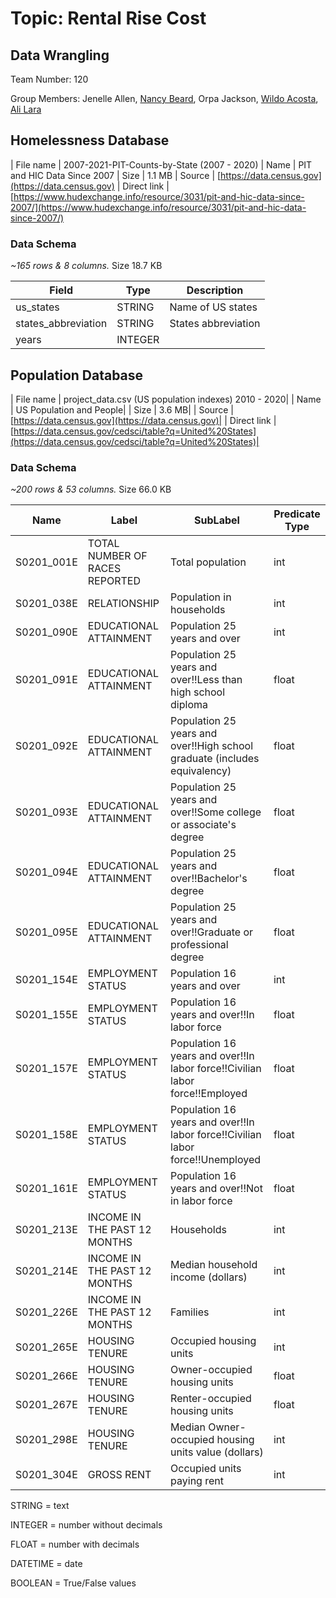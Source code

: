# Topic: Rental Rise Cost

## Data Wrangling

Team Number: 120

Group Members: Jenelle Allen, [Nancy Beard](https://www.linkedin.com/in/nancy-beard-96872b37), Orpa Jackson, [Wildo Acosta](linkedin.com/in/wildo-acosta-quiñones-86215484), [Ali Lara](https://www.linkedin.com/in/aliglara)



## Homelessness Database

| File name | 2007-2021-PIT-Counts-by-State (2007 - 2020) 
| Name | PIT and HIC Data Since 2007
| Size | 1.1 MB
| Source | [https://data.census.gov](https://data.census.gov)
| Direct link | [https://www.hudexchange.info/resource/3031/pit-and-hic-data-since-2007/](https://www.hudexchange.info/resource/3031/pit-and-hic-data-since-2007/)

### Data Schema

*\~165 rows & 8 columns.* Size 18.7 KB


  Field | Type    |    Description |
  ------|---------|--------------------------------------|
  us_states       |    STRING      | Name of US states |
  states_abbreviation   |STRING      |States abbreviation |
  years                 |INTEGER     |

## Population Database

| File name | project_data.csv (US population indexes) 2010 - 2020|
| Name | US Population and People|
| Size | 3.6 MB|
| Source | [https://data.census.gov](https://data.census.gov)|
| Direct link | [https://data.census.gov/cedsci/table?q=United%20States](https://data.census.gov/cedsci/table?q=United%20States)|

### Data Schema

*\~200 rows & 53 columns.* Size 66.0 KB

| Name | Label | SubLabel   | Predicate Type    |
|------|------ |------------|-------------------|
| S0201_001E | TOTAL NUMBER OF RACES REPORTED | Total population                                                                   | int |
| S0201_038E | RELATIONSHIP | Population in households                                                                             | int               |
| S0201_090E | EDUCATIONAL ATTAINMENT |Population 25 years and over                                                               | int               |
| S0201_091E | EDUCATIONAL ATTAINMENT |Population 25 years and over!!Less than high school diploma                                | float             |
| S0201_092E | EDUCATIONAL ATTAINMENT |Population 25 years and over!!High school graduate (includes equivalency)                  | float             |
| S0201_093E | EDUCATIONAL ATTAINMENT |Population 25 years and over!!Some college or associate's degree                           | float             |
| S0201_094E | EDUCATIONAL ATTAINMENT |Population 25 years and over!!Bachelor's degree                                            | float             |
| S0201_095E | EDUCATIONAL ATTAINMENT |Population 25 years and over!!Graduate or professional degree                              | float             |
| S0201_154E | EMPLOYMENT STATUS |Population 16 years and over                                                                    | int               |
| S0201_155E | EMPLOYMENT STATUS |Population 16 years and over!!In labor force                                                    | float             |
| S0201_157E | EMPLOYMENT STATUS |Population 16 years and over!!In labor force!!Civilian labor force!!Employed                    | float             |
| S0201_158E | EMPLOYMENT STATUS |Population 16 years and over!!In labor force!!Civilian labor force!!Unemployed                  | float             |
| S0201_161E | EMPLOYMENT STATUS |Population 16 years and over!!Not in labor force                                                | float             |
| S0201_213E | INCOME IN THE PAST 12 MONTHS |Households                                      | int               |
| S0201_214E | INCOME IN THE PAST 12 MONTHS | Median household income (dollars)   | int               |
| S0201_226E | INCOME IN THE PAST 12 MONTHS |Families                                        | int               |
| S0201_265E | HOUSING TENURE |Occupied housing units                                                                             | int               |
| S0201_266E | HOUSING TENURE |Owner-occupied housing units                                               | float             |
| S0201_267E | HOUSING TENURE | Renter-occupied housing units                                              | float             |
| S0201_298E | HOUSING TENURE | Median Owner-occupied housing units value (dollars)                                        | int               |
| S0201_304E | GROSS RENT | Occupied units paying rent                                                                             | int               |

STRING = text

INTEGER = number without decimals

FLOAT = number with decimals

DATETIME = date

BOOLEAN = True/False values

